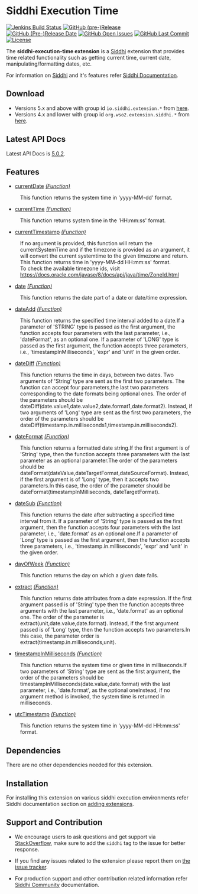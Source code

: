 Siddhi Execution Time
======================================

  [![Jenkins Build Status](https://wso2.org/jenkins/job/siddhi/job/siddhi-execution-time/badge/icon)](https://wso2.org/jenkins/job/siddhi/job/siddhi-execution-time/)
  [![GitHub (pre-)Release](https://img.shields.io/github/release/siddhi-io/siddhi-execution-time/all.svg)](https://github.com/siddhi-io/siddhi-execution-time/releases)
  [![GitHub (Pre-)Release Date](https://img.shields.io/github/release-date-pre/siddhi-io/siddhi-execution-time.svg)](https://github.com/siddhi-io/siddhi-execution-time/releases)
  [![GitHub Open Issues](https://img.shields.io/github/issues-raw/siddhi-io/siddhi-execution-time.svg)](https://github.com/siddhi-io/siddhi-execution-time/issues)
  [![GitHub Last Commit](https://img.shields.io/github/last-commit/siddhi-io/siddhi-execution-time.svg)](https://github.com/siddhi-io/siddhi-execution-time/commits/master)
  [![License](https://img.shields.io/badge/License-Apache%202.0-blue.svg)](https://opensource.org/licenses/Apache-2.0)

The **siddhi-execution-time extension** is a <a target="_blank" href="https://siddhi.io/">Siddhi</a> extension that provides time related functionality such as getting current time, current date, manipulating/formatting dates, etc.
 
For information on <a target="_blank" href="https://siddhi.io/">Siddhi</a> and it's features refer <a target="_blank" href="https://siddhi.io/redirect/docs.html">Siddhi Documentation</a>. 

## Download

* Versions 5.x and above with group id `io.siddhi.extension.*` from <a target="_blank" href="https://mvnrepository.com/artifact/io.siddhi.extension.execution.time/siddhi-execution-time/">here</a>.
* Versions 4.x and lower with group id `org.wso2.extension.siddhi.*` from <a target="_blank" href="https://mvnrepository.com/artifact/org.wso2.extension.siddhi.execution.time/siddhi-execution-time">here</a>.

## Latest API Docs 

Latest API Docs is <a target="_blank" href="https://siddhi-io.github.io/siddhi-execution-time/api/5.0.2">5.0.2</a>.

## Features

* <a target="_blank" href="https://siddhi-io.github.io/siddhi-execution-time/api/5.0.2/#currentdate-function">currentDate</a> *<a target="_blank" href="https://siddhi.io/en/v5.0/docs/query-guide/#function">(Function)</a>*<br><div style="padding-left: 1em;"><p>This function returns the system time in 'yyyy-MM-dd' format.</p></div>
* <a target="_blank" href="https://siddhi-io.github.io/siddhi-execution-time/api/5.0.2/#currenttime-function">currentTime</a> *<a target="_blank" href="https://siddhi.io/en/v5.0/docs/query-guide/#function">(Function)</a>*<br><div style="padding-left: 1em;"><p>This function returns system time in the 'HH:mm:ss' format.</p></div>
* <a target="_blank" href="https://siddhi-io.github.io/siddhi-execution-time/api/5.0.2/#currenttimestamp-function">currentTimestamp</a> *<a target="_blank" href="https://siddhi.io/en/v5.0/docs/query-guide/#function">(Function)</a>*<br><div style="padding-left: 1em;"><p>If no argument is provided, this function will return the currentSystemTime and if the timezone is provided as an argument, it will convert the current systemtime to the given timezone and return. This function returns time in 'yyyy-MM-dd HH:mm:ss' format.<br>To check the available timezone ids, visit https://docs.oracle.com/javase/8/docs/api/java/time/ZoneId.html</p></div>
* <a target="_blank" href="https://siddhi-io.github.io/siddhi-execution-time/api/5.0.2/#date-function">date</a> *<a target="_blank" href="https://siddhi.io/en/v5.0/docs/query-guide/#function">(Function)</a>*<br><div style="padding-left: 1em;"><p>This function returns the date part of a date or date/time expression.</p></div>
* <a target="_blank" href="https://siddhi-io.github.io/siddhi-execution-time/api/5.0.2/#dateadd-function">dateAdd</a> *<a target="_blank" href="https://siddhi.io/en/v5.0/docs/query-guide/#function">(Function)</a>*<br><div style="padding-left: 1em;"><p>This function returns the specified time interval added to a date.If a parameter of 'STRING' type is passed as the first argument, the function accepts four parameters with the last parameter, i.e., 'dateFormat', as an optional one. If a parameter of 'LONG' type is passed as the first argument, the function accepts three parameters, i.e., 'timestampInMilliseconds', 'expr' and 'unit' in the given order.</p></div>
* <a target="_blank" href="https://siddhi-io.github.io/siddhi-execution-time/api/5.0.2/#datediff-function">dateDiff</a> *<a target="_blank" href="https://siddhi.io/en/v5.0/docs/query-guide/#function">(Function)</a>*<br><div style="padding-left: 1em;"><p> This function returns the time in days, between two dates. Two arguments of 'String' type are sent as the first two parameters. The function can accept four parameters,the last two parameters corresponding to the date formats being optional ones. The order of the parameters should be dateDiff(date.value1,date.value2,date.format1,date.format2). Instead, if two arguments of 'Long' type are sent as the first two parameters, the order of the parameters should be dateDiff(timestamp.in.milliseconds1,timestamp.in.milliseconds2). </p></div>
* <a target="_blank" href="https://siddhi-io.github.io/siddhi-execution-time/api/5.0.2/#dateformat-function">dateFormat</a> *<a target="_blank" href="https://siddhi.io/en/v5.0/docs/query-guide/#function">(Function)</a>*<br><div style="padding-left: 1em;"><p>This function returns a formatted date string.If the first argument is of 'String' type, then the function accepts three parameters with the last parameter as an optional parameter.The order of the parameters should be dateFormat(dateValue,dateTargetFormat,dateSourceFormat). Instead, if the first argument is of 'Long' type, then it accepts two parameters.In this case, the order of the parameter should be dateFormat(timestampInMilliseconds, dateTargetFormat).</p></div>
* <a target="_blank" href="https://siddhi-io.github.io/siddhi-execution-time/api/5.0.2/#datesub-function">dateSub</a> *<a target="_blank" href="https://siddhi.io/en/v5.0/docs/query-guide/#function">(Function)</a>*<br><div style="padding-left: 1em;"><p>This function returns the date after subtracting a specified time interval from it. If a parameter of 'String' type is passed as the first argument, then the function accepts four parameters with the last parameter, i.e., 'date.format' as an optional one.If a parameter of 'Long' type is passed as the first argument, then the function accepts three parameters, i.e., 'timestamp.in.milliseconds', 'expr' and 'unit' in the given order.</p></div>
* <a target="_blank" href="https://siddhi-io.github.io/siddhi-execution-time/api/5.0.2/#dayofweek-function">dayOfWeek</a> *<a target="_blank" href="https://siddhi.io/en/v5.0/docs/query-guide/#function">(Function)</a>*<br><div style="padding-left: 1em;"><p>This function returns the day on which a given date falls.</p></div>
* <a target="_blank" href="https://siddhi-io.github.io/siddhi-execution-time/api/5.0.2/#extract-function">extract</a> *<a target="_blank" href="https://siddhi.io/en/v5.0/docs/query-guide/#function">(Function)</a>*<br><div style="padding-left: 1em;"><p>This function returns date attributes from a date expression. If the first argument passed is of 'String' type then the function accepts three arguments with the last parameter, i.e., 'date.format' as an optional one. The order of the parameter is extract(unit,date.value,date.format). Instead, if the first argument passed is of 'Long' type, then the function accepts two parameters.In this case, the parameter order is extract(timestamp.in.milliseconds,unit).</p></div>
* <a target="_blank" href="https://siddhi-io.github.io/siddhi-execution-time/api/5.0.2/#timestampinmilliseconds-function">timestampInMilliseconds</a> *<a target="_blank" href="https://siddhi.io/en/v5.0/docs/query-guide/#function">(Function)</a>*<br><div style="padding-left: 1em;"><p>This function returns the system time or given time in milliseconds.If two parameters of 'String' type are sent as the first argument, the order of the parameters should be timestampInMilliseconds(date.value,date.format) with the last parameter, i.e., 'date.format', as the optional oneInstead, if no argument method is invoked, the system time is returned in milliseconds.</p></div>
* <a target="_blank" href="https://siddhi-io.github.io/siddhi-execution-time/api/5.0.2/#utctimestamp-function">utcTimestamp</a> *<a target="_blank" href="https://siddhi.io/en/v5.0/docs/query-guide/#function">(Function)</a>*<br><div style="padding-left: 1em;"><p>This function returns the system time in 'yyyy-MM-dd HH:mm:ss' format.</p></div>

## Dependencies 

There are no other dependencies needed for this extension. 

## Installation

For installing this extension on various siddhi execution environments refer Siddhi documentation section on <a target="_blank" href="https://siddhi.io/redirect/add-extensions.html">adding extensions</a>.

## Support and Contribution

* We encourage users to ask questions and get support via <a target="_blank" href="https://stackoverflow.com/questions/tagged/siddhi">StackOverflow</a>, make sure to add the `siddhi` tag to the issue for better response.

* If you find any issues related to the extension please report them on <a target="_blank" href="https://github.com/siddhi-io/siddhi-execution-time/issues">the issue tracker</a>.

* For production support and other contribution related information refer <a target="_blank" href="https://siddhi.io/community/">Siddhi Community</a> documentation.
